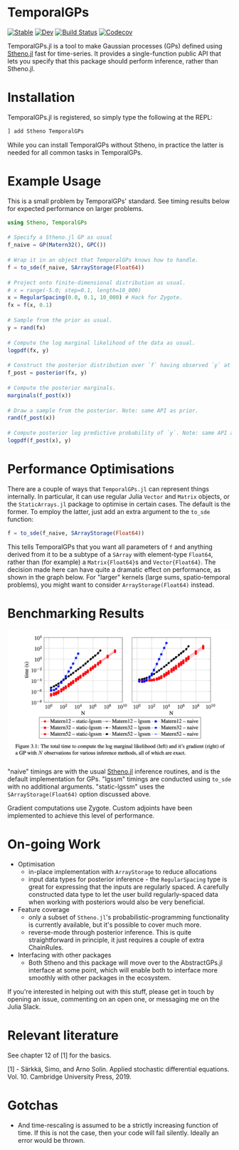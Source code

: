 # TemporalGPs

[![Stable](https://img.shields.io/badge/docs-stable-blue.svg)](https://willtebbutt.github.io/TemporalGPs.jl/stable)
[![Dev](https://img.shields.io/badge/docs-dev-blue.svg)](https://willtebbutt.github.io/TemporalGPs.jl/dev)
[![Build Status](https://travis-ci.com/willtebbutt/TemporalGPs.jl.svg?branch=master)](https://travis-ci.com/willtebbutt/TemporalGPs.jl)
[![Codecov](https://codecov.io/gh/willtebbutt/TemporalGPs.jl/branch/master/graph/badge.svg)](https://codecov.io/gh/willtebbutt/TemporalGPs.jl)

TemporalGPs.jl is a tool to make Gaussian processes (GPs) defined using [Stheno.jl](https://github.com/willtebbutt/Stheno.jl/) fast for time-series. It provides a single-function public API that lets you specify that this package should perform inference, rather than Stheno.jl.

# Installation

TemporalGPs.jl is registered, so simply type the following at the REPL:
```julia
] add Stheno TemporalGPs
```
While you can install TemporalGPs without Stheno, in practice the latter is needed for all common tasks in TemporalGPs.

# Example Usage

This is a small problem by TemporalGPs' standard. See timing results below for expected performance on larger problems.

```julia
using Stheno, TemporalGPs

# Specify a Stheno.jl GP as usual
f_naive = GP(Matern32(), GPC())

# Wrap it in an object that TemporalGPs knows how to handle.
f = to_sde(f_naive, SArrayStorage(Float64))

# Project onto finite-dimensional distribution as usual.
# x = range(-5.0; step=0.1, length=10_000)
x = RegularSpacing(0.0, 0.1, 10_000) # Hack for Zygote.
fx = f(x, 0.1)

# Sample from the prior as usual.
y = rand(fx)

# Compute the log marginal likelihood of the data as usual.
logpdf(fx, y)

# Construct the posterior distribution over `f` having observed `y` at `x`.
f_post = posterior(fx, y)

# Compute the posterior marginals.
marginals(f_post(x))

# Draw a sample from the posterior. Note: same API as prior.
rand(f_post(x))

# Compute posterior log predictive probability of `y`. Note: same API as prior.
logpdf(f_post(x), y)
```



# Performance Optimisations

There are a couple of ways that `TemporalGPs.jl` can represent things internally. In particular, it can use regular Julia `Vector` and `Matrix` objects, or the `StaticArrays.jl` package to optimise in certain cases. The default is the former. To employ the latter, just add an extra argument to the `to_sde` function:
```julia
f = to_sde(f_naive, SArrayStorage(Float64))
```
This tells TemporalGPs that you want all parameters of `f` and anything derived from it to be a subtype of a `SArray` with element-type `Float64`, rather than (for example) a `Matrix{Float64}`s and `Vector{Float64}`. The decision made here can have quite a dramatic effect on performance, as shown in the graph below. For "larger" kernels (large sums, spatio-temporal problems), you might want to consider `ArrayStorage(Float64)` instead.



# Benchmarking Results

![](/examples/benchmarks.png)

"naive" timings are with the usual [Stheno.jl](https://github.com/willtebbutt/Stheno.jl/) inference routines, and is the default implementation for GPs. "lgssm" timings are conducted using `to_sde` with no additional arguments. "static-lgssm" uses the `SArrayStorage(Float64)` option discussed above.

Gradient computations use Zygote. Custom adjoints have been implemented to achieve this level of performance.



# On-going Work

- Optimisation
    + in-place implementation with `ArrayStorage` to reduce allocations
    + input data types for posterior inference - the `RegularSpacing` type is great for expressing that the inputs are regularly spaced. A carefully constructed data type to let the user build regularly-spaced data when working with posteriors would also be very beneficial.
- Feature coverage
    + only a subset of `Stheno.jl`'s probabilistic-programming functionality is currently available, but it's possible to cover much more.
    + reverse-mode through posterior inference. This is quite straightforward in principle, it just requires a couple of extra ChainRules.
- Interfacing with other packages
    + Both Stheno and this package will move over to the AbstractGPs.jl interface at some point, which will enable both to interface more smoothly with other packages in the ecosystem.

If you're interested in helping out with this stuff, please get in touch by opening an issue, commenting on an open one, or messaging me on the Julia Slack.



# Relevant literature

See chapter 12 of [1] for the basics.

[1] - Särkkä, Simo, and Arno Solin. Applied stochastic differential equations. Vol. 10. Cambridge University Press, 2019.



# Gotchas

- And time-rescaling is assumed to be a strictly increasing function of time. If this is not the case, then your code will fail silently. Ideally an error would be thrown.
